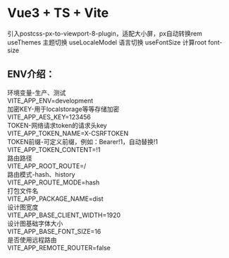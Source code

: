 
# Vue3 + TS + Vite

引入postcss-px-to-viewport-8-plugin，适配大小屏，px自动转换rem  
useThemes 主题切换
useLocaleModel 语言切换
useFontSize 计算root font-size

## ENV介绍：  
环境变量-生产、测试  
VITE_APP_ENV=development  
加密KEY-用于localstorage等等存储加密  
VITE_APP_AES_KEY=123456  
TOKEN-网络请求token的请求头key  
VITE_APP_TOKEN_NAME=X-CSRFTOKEN  
TOKEN前缀-可定义前缀，例如：Bearer!1，自动替换!1  
VITE_APP_TOKEN_CONTENT=!1  
路由路径  
VITE_APP_ROOT_ROUTE=/  
路由模式-hash、history  
VITE_APP_ROUTE_MODE=hash  
打包文件名  
VITE_APP_PACKAGE_NAME=dist  
设计图宽度  
VITE_APP_BASE_CLIENT_WIDTH=1920  
设计图基础字体大小  
VITE_APP_BASE_FONT_SIZE=16  
是否使用远程路由  
VITE_APP_REMOTE_ROUTER=false  
